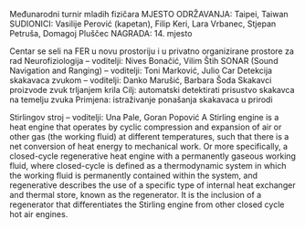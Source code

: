 Međunarodni turnir mladih fizičara
MJESTO ODRŽAVANJA: Taipei, Taiwan
SUDIONICI: Vasilije Perović (kapetan), Filip Keri, Lara Vrbanec, Stjepan Petruša, Domagoj Pluščec
NAGRADA: 14. mjesto

Centar se seli na FER u novu prostoriju i u privatno organizirane prostore za rad
Neurofiziologija
 – voditelji: Nives Bonačić, Vilim Štih
SONAR (Sound Navigation and Ranging)
 – voditelji: Toni Marković, Julio Car
Detekcija skakavaca zvukom
 – voditelji: Danko Marušić, Barbara Šoda
Skakavci proizvode zvuk trljanjem krila
Cilj: automatski detektirati prisustvo skakavca na temelju zvuka
Primjena: istraživanje ponašanja skakavaca u prirodi

Stirlingov stroj
 – voditelji: Una Pale, Goran Popović
A Stirling engine is a heat engine that operates by cyclic compression and expansion of air or other gas (the working fluid) at different temperatures, such that there is a net conversion of heat energy to mechanical work. Or more specifically, a closed-cycle regenerative heat engine with a permanently gaseous working fluid, where closed-cycle is defined as a thermodynamic system in which the working fluid is permanently contained within the system, and regenerative describes the use of a specific type of internal heat exchanger and thermal store, known as the regenerator. It is the inclusion of a regenerator that differentiates the Stirling engine from other closed cycle hot air engines.